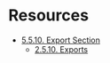 # Resources

- [5.5.10. Export Section](https://www.w3.org/TR/2019/REC-wasm-core-1-20191205/#binary-exportsec)
  - [2.5.10. Exports](https://www.w3.org/TR/2019/REC-wasm-core-1-20191205/#syntax-export)
